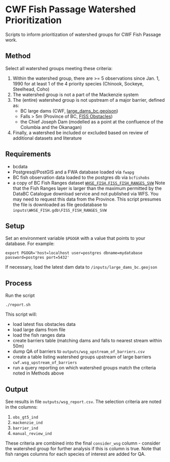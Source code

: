# CWF Fish Passage Watershed Prioritization

Scripts to inform prioritization of watershed groups for CWF Fish Passage work.

## Method

Select all watershed groups meeting these criteria:

1. Within the watershed group, there are >= 5 observations since Jan. 1, 1990 for at least 1 of the 4 priority species (Chinook, Sockeye, Steelhead, Coho)
2. The watershed group is not a part of the Mackenzie system
3. The (entire) watershed group is not upstream of a major barrier, defined as:
    - BC large dams (CWF, [large_dams_bc.geojson](inputs/large_dams_bc.geojson))
    - Falls > 5m (Province of BC, [FISS Obstacles](https://catalogue.data.gov.bc.ca/dataset/provincial-obstacles-to-fish-passage))
    - the Chief Joseph Dam (modelled as a point at the confluence of the Columbia and the Okanagan)
4. Finally, a watershed be included or excluded based on review of additional datasets and literature

## Requirements

- bcdata
- Postgresql/PostGIS and a FWA database loaded via `fwapg`
- BC fish observation data loaded to the postgres db via `bcfishobs`
- a copy of BC Fish Ranges dataset [`WHSE_FISH.FISS_FISH_RANGES_SVW`](https://catalogue.data.gov.bc.ca/dataset/provincial-fish-ranges-watersheds)
  Note that the Fish Ranges layer is larger than the maximum permitted by the DataBC Catalogue download service and not published via WFS. You may need to request this data from the Province. This script presumes the file is downloaded as file geodatabase to `inputs\WHSE_FISH.gdb\FISS_FISH_RANGES_SVW`


## Setup

Set an environment variable `$PGOGR` with a value that points to your database. For example:

    export PGOGR='host=localhost user=postgres dbname=mydatabase password=postgres port=5432'

If necessary, load the latest dam data to `/inputs/large_dams_bc.geojson`

## Process

Run the script

    ./report.sh

This script will:

- load latest fiss obstacles data
- load large dams from file
- load the fish ranges data
- create barriers table (matching dams and falls to nearest stream within 50m)
- dump QA of barriers to `outputs/wsg_upstream_of_barriers.csv`
- create a table listing watershed groups upstream of large barriers `cwf.wsg_upstream_of_barriers`
- run a query reporting on which watershed groups match the criteria noted in Methods above

## Output

See results in file `outputs/wsg_report.csv`.
The selection criteria are noted in the columns:

1. `obs_gt5_ind`
2. `mackenzie_ind`
3. `barrier_ind`
4. `manual_review_ind`

These criteria are combined into the final `consider_wsg` column - consider the watershed group for further analysis if this is column is true.
Note that fish ranges columns for each species of interest are added for QA.